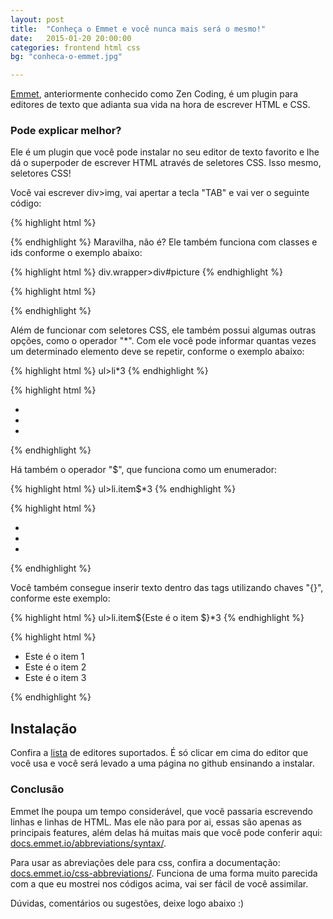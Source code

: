 ```yaml
---
layout: post
title:  "Conheça o Emmet e você nunca mais será o mesmo!"
date:   2015-01-20 20:00:00
categories: frontend html css
bg: "conheca-o-emmet.jpg"

---
```


[Emmet](http://emmet.io/), anteriormente conhecido como Zen Coding, é um plugin para editores de texto que adianta sua vida na hora de escrever HTML e CSS.


### Pode explicar melhor?
 Ele é um plugin que você pode instalar no seu editor de texto favorito e lhe dá o superpoder de escrever HTML através de seletores CSS. Isso mesmo, seletores CSS!

Você vai escrever div>img, vai apertar a tecla "TAB" e vai ver o seguinte código:

{% highlight html %}
<div><img src="" alt=""></div>
{% endhighlight %}
Maravilha, não é? Ele também funciona com classes e ids conforme o exemplo abaixo:

{% highlight html %}
div.wrapper>div#picture
{% endhighlight %}

{% highlight html %}
<div class="wrapper">
    <div id="picture"></div>
</div>
{% endhighlight %}

Além de funcionar com seletores CSS, ele também possui algumas outras opções, como o operador "*". Com ele você pode informar quantas vezes um determinado elemento deve se repetir, conforme o exemplo abaixo:

{% highlight html %}
ul>li*3
{% endhighlight %}

{% highlight html %}
<ul>
    <li></li>
    <li></li>
    <li></li>
</ul>
{% endhighlight %}

Há também o operador "$", que funciona como um enumerador:

{% highlight html %}
ul>li.item$*3
{% endhighlight %}

{% highlight html %}
<ul>
    <li class="item1"></li>
    <li class="item2"></li>
    <li class="item3"></li>
</ul>
{% endhighlight %}

Você também consegue inserir texto dentro das tags utilizando chaves "{}", conforme este exemplo:

{% highlight html %}
ul>li.item${Este é o item $}*3
{% endhighlight %}

{% highlight html %}
<ul>
    <li class="item1">Este é o item 1</li>
    <li class="item2">Este é o item 2</li>
    <li class="item3">Este é o item 3</li>
</ul>
{% endhighlight %}

## Instalação
Confira a [lista](http://emmet.io/download/) de editores suportados. É só clicar em cima do editor que você usa e você será levado a uma página no github ensinando a instalar.

### Conclusão
Emmet lhe poupa um tempo considerável, que você passaria escrevendo linhas e linhas de HTML.
Mas ele não para por ai, essas são apenas as principais features, além delas há muitas mais que você pode conferir aqui: [docs.emmet.io/abbreviations/syntax/](http://docs.emmet.io/abbreviations/syntax/).

Para usar as abreviações dele para css, confira a documentação: [docs.emmet.io/css-abbreviations/](http://docs.emmet.io/css-abbreviations/).
Funciona de uma forma muito parecida com a que eu mostrei nos códigos acima, vai ser fácil de você assimilar.

Dúvidas, comentários ou sugestões, deixe logo abaixo :)


